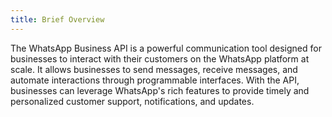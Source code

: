 ```yaml
---
title: Brief Overview
---
```


The WhatsApp Business API is a powerful communication tool designed for businesses to interact with their customers on the WhatsApp platform at scale. It allows businesses to send messages, receive messages, and automate interactions through programmable interfaces. With the API, businesses can leverage WhatsApp's rich features to provide timely and personalized customer support, notifications, and updates.
